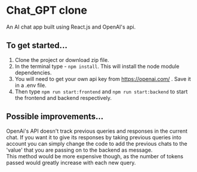 # Chat_GPT clone   
An AI chat app built using React.js and OpenAI's api.

## To get started...   
1. Clone the project or download zip file.   
2. In the terminal type - `npm install`. This will install the node module dependencies.    
3. You will need to get your own api key from https://openai.com/ . Save it in a .env file.     
4. Then type `npm run start:frontend` and `npm run start:backend` to start the frontend and backend respectively.    

## Possible improvements...  
OpenAi's API doesn't track previous queries and responses in the current chat. If you want it to give its responses by taking previous queries into account you can simply change the code to add the previous chats to the 'value' that you are passing on to the backend as message.        
This method would be more expensive though, as the number of tokens passed would greatly increase with each new query.
